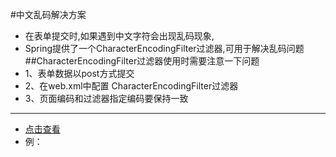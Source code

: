 #中文乱码解决方案
- 在表单提交时,如果遇到中文字符会出现乱码现象,
- Spring提供了一个CharacterEncodingFilter过滤器,可用于解决乱码问题
##CharacterEncodingFilter过滤器使用时需要注意一下问题
- 1、表单数据以post方式提交
- 2、在web.xml中配置 CharacterEncodingFilter过滤器
- 3、页面编码和过滤器指定编码要保持一致

----------

- [点击查看](demo/web.xml)
- <div class="bg-blue">例：</div>
